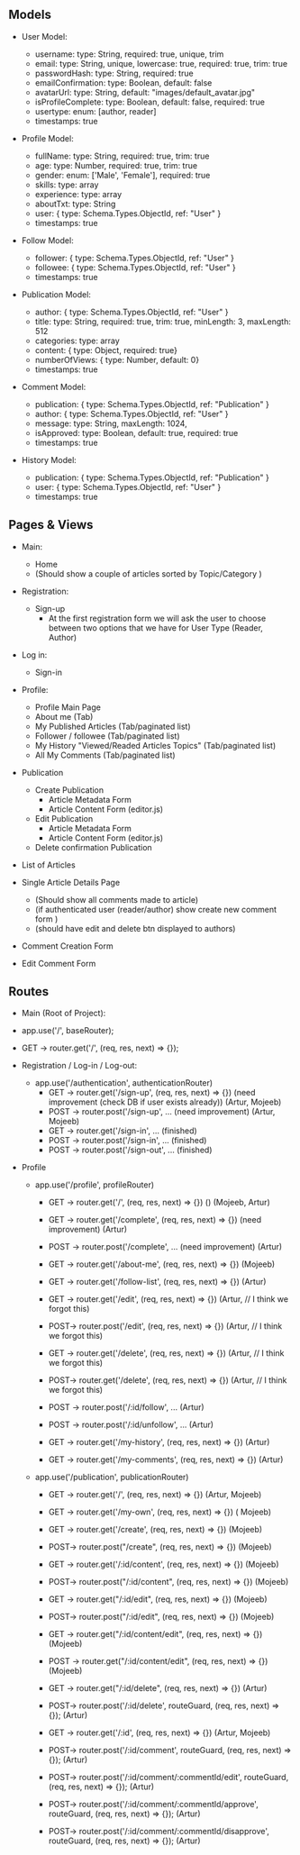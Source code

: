 ## Models

- User Model:

  - username: type: String, required: true, unique, trim
  - email: type: String, unique, lowercase: true, required: true, trim: true
  - passwordHash: type: String, required: true
  - emailConfirmation: type: Boolean, default: false
  - avatarUrl: type: String, default: "images/default_avatar.jpg"
  - isProfileComplete: type: Boolean, default: false, required: true
  - usertype: enum: [author, reader]
  - timestamps: true

- Profile Model:

  - fullName: type: String, required: true, trim: true
  - age: type: Number, required: true, trim: true
  - gender: enum: ['Male', 'Female'], required: true
  - skills: type: array
  - experience: type: array
  - aboutTxt: type: String
  - user: { type: Schema.Types.ObjectId, ref: "User" }
  - timestamps: true

- Follow Model:

  - follower: { type: Schema.Types.ObjectId, ref: "User" }
  - followee: { type: Schema.Types.ObjectId, ref: "User" }
  - timestamps: true

- Publication Model:

  - author: { type: Schema.Types.ObjectId, ref: "User" }
  - title: type: String, required: true, trim: true, minLength: 3, maxLength: 512
  - categories: type: array
  - content: { type: Object, required: true}
  - numberOfViews: { type: Number, default: 0}
  - timestamps: true

- Comment Model:

  - publication: { type: Schema.Types.ObjectId, ref: "Publication" }
  - author: { type: Schema.Types.ObjectId, ref: "User" }
  - message: type: String, maxLength: 1024,
  - isApproved: type: Boolean, default: true, required: true
  - timestamps: true

- History Model:
  - publication: { type: Schema.Types.ObjectId, ref: "Publication" }
  - user: { type: Schema.Types.ObjectId, ref: "User" }
  - timestamps: true

## Pages & Views

- Main:
  - Home
  - (Should show a couple of articles sorted by Topic/Category )
- Registration:
  - Sign-up
    - At the first registration form we will ask the user to choose between two options that we have for User Type (Reader, Author)
- Log in:

  - Sign-in

- Profile:

  - Profile Main Page
  - About me (Tab)
  - My Published Articles (Tab/paginated list)
  - Follower / followee (Tab/paginated list)
  - My History "Viewed/Readed Articles Topics" (Tab/paginated list)
  - All My Comments (Tab/paginated list)

- Publication
  - Create Publication
    - Article Metadata Form
    - Article Content Form (editor.js)
  - Edit Publication
    - Article Metadata Form
    - Article Content Form (editor.js)
  - Delete confirmation Publication
- List of Articles
- Single Article Details Page
  - (Should show all comments made to article)
  - (if authenticated user (reader/author) show create new comment form )
  - (should have edit and delete btn displayed to authors)
- Comment Creation Form
- Edit Comment Form

## Routes

- Main (Root of Project):
- app.use('/', baseRouter);
- GET -> router.get('/', (req, res, next) => {});

- Registration / Log-in / Log-out:

  - app.use('/authentication', authenticationRouter)
    - GET -> router.get('/sign-up', (req, res, next) => {}) (need improvement (check DB if user exists already)) (Artur, Mojeeb)
    - POST -> router.post('/sign-up', ... (need improvement) (Artur, Mojeeb)
    - GET -> router.get('/sign-in', ... (finished)
    - POST -> router.post('/sign-in', ... (finished)
    - POST -> router.post('/sign-out', ... (finished)

- Profile

  - app.use('/profile', profileRouter)

    - GET -> router.get('/', (req, res, next) => {}) () (Mojeeb, Artur)
    - GET -> router.get('/complete', (req, res, next) => {}) (need improvement) (Artur)
    - POST -> router.post('/complete', ... (need improvement) (Artur)
    - GET -> router.get('/about-me', (req, res, next) => {}) (Mojeeb)
    - GET -> router.get('/follow-list', (req, res, next) => {}) (Artur)

    - GET -> router.get('/edit', (req, res, next) => {}) (Artur, // I think we forgot this)
    - POST-> router.post('/edit', (req, res, next) => {}) (Artur, // I think we forgot this)

    - GET -> router.get('/delete', (req, res, next) => {}) (Artur, // I think we forgot this)
    - POST-> router.get('/delete', (req, res, next) => {}) (Artur, // I think we forgot this)

    - POST -> router.post('/:id/follow', ... (Artur)
    - POST -> router.post('/:id/unfollow', ... (Artur)

    - GET -> router.get('/my-history', (req, res, next) => {}) (Artur)
    - GET -> router.get('/my-comments', (req, res, next) => {}) (Artur)

  - app.use('/publication', publicationRouter)

    - GET -> router.get('/', (req, res, next) => {}) (Artur, Mojeeb)
    - GET -> router.get('/my-own', (req, res, next) => {}) ( Mojeeb)
    - GET -> router.get('/create', (req, res, next) => {}) (Mojeeb)
    - POST-> router.post("/create", (req, res, next) => {}) (Mojeeb)
    - GET -> router.get('/:id/content', (req, res, next) => {}) (Mojeeb)
    - POST-> router.post("/:id/content", (req, res, next) => {}) (Mojeeb)
    - GET -> router.get("/:id/edit", (req, res, next) => {}) (Mojeeb)
    - POST-> router.post("/:id/edit", (req, res, next) => {}) (Mojeeb)
    - GET -> router.get("/:id/content/edit", (req, res, next) => {}) (Mojeeb)
    - POST -> router.get("/:id/content/edit", (req, res, next) => {}) (Mojeeb)
    - GET -> router.get("/:id/delete", (req, res, next) => {}) (Artur)
    - POST-> router.post('/:id/delete', routeGuard, (req, res, next) => {}); (Artur)
    - GET -> router.get('/:id', (req, res, next) => {}) (Artur, Mojeeb)

    - POST-> router.post('/:id/comment', routeGuard, (req, res, next) => {}); (Artur)
    - POST-> router.post('/:id/comment/:commentId/edit', routeGuard, (req, res, next) => {}); (Artur)

    - POST-> router.post('/:id/comment/:commentId/approve', routeGuard, (req, res, next) => {}); (Artur)
    - POST-> router.post('/:id/comment/:commentId/disapprove', routeGuard, (req, res, next) => {}); (Artur)
